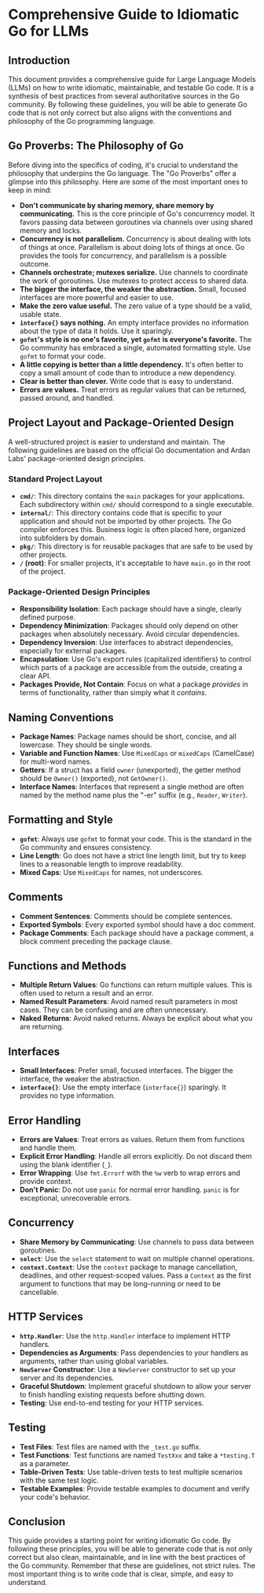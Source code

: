 
# Comprehensive Guide to Idiomatic Go for LLMs

## Introduction

This document provides a comprehensive guide for Large Language Models (LLMs) on how to write idiomatic, maintainable, and testable Go code. It is a synthesis of best practices from several authoritative sources in the Go community. By following these guidelines, you will be able to generate Go code that is not only correct but also aligns with the conventions and philosophy of the Go programming language.

## Go Proverbs: The Philosophy of Go

Before diving into the specifics of coding, it's crucial to understand the philosophy that underpins the Go language. The "Go Proverbs" offer a glimpse into this philosophy. Here are some of the most important ones to keep in mind:

- **Don't communicate by sharing memory, share memory by communicating.** This is the core principle of Go's concurrency model. It favors passing data between goroutines via channels over using shared memory and locks.
- **Concurrency is not parallelism.** Concurrency is about dealing with lots of things at once. Parallelism is about doing lots of things at once. Go provides the tools for concurrency, and parallelism is a possible outcome.
- **Channels orchestrate; mutexes serialize.** Use channels to coordinate the work of goroutines. Use mutexes to protect access to shared data.
- **The bigger the interface, the weaker the abstraction.** Small, focused interfaces are more powerful and easier to use.
- **Make the zero value useful.** The zero value of a type should be a valid, usable state.
- **`interface{}` says nothing.** An empty interface provides no information about the type of data it holds. Use it sparingly.
- **`gofmt`'s style is no one's favorite, yet `gofmt` is everyone's favorite.** The Go community has embraced a single, automated formatting style. Use `gofmt` to format your code.
- **A little copying is better than a little dependency.** It's often better to copy a small amount of code than to introduce a new dependency.
- **Clear is better than clever.** Write code that is easy to understand.
- **Errors are values.** Treat errors as regular values that can be returned, passed around, and handled.

## Project Layout and Package-Oriented Design

A well-structured project is easier to understand and maintain. The following guidelines are based on the official Go documentation and Ardan Labs' package-oriented design principles.

### Standard Project Layout

- **`cmd/`**: This directory contains the `main` packages for your applications. Each subdirectory within `cmd/` should correspond to a single executable.
- **`internal/`**: This directory contains code that is specific to your application and should not be imported by other projects. The Go compiler enforces this. Business logic is often placed here, organized into subfolders by domain.
- **`pkg/`**: This directory is for reusable packages that are safe to be used by other projects.
- **`/` (root)**: For smaller projects, it's acceptable to have `main.go` in the root of the project.

### Package-Oriented Design Principles

- **Responsibility Isolation**: Each package should have a single, clearly defined purpose.
- **Dependency Minimization**: Packages should only depend on other packages when absolutely necessary. Avoid circular dependencies.
- **Dependency Inversion**: Use interfaces to abstract dependencies, especially for external packages.
- **Encapsulation**: Use Go's export rules (capitalized identifiers) to control which parts of a package are accessible from the outside, creating a clear API.
- **Packages Provide, Not Contain**: Focus on what a package *provides* in terms of functionality, rather than simply what it *contains*.

## Naming Conventions

- **Package Names**: Package names should be short, concise, and all lowercase. They should be single words.
- **Variable and Function Names**: Use `MixedCaps` or `mixedCaps` (CamelCase) for multi-word names.
- **Getters**: If a struct has a field `owner` (unexported), the getter method should be `Owner()` (exported), not `GetOwner()`.
- **Interface Names**: Interfaces that represent a single method are often named by the method name plus the "-er" suffix (e.g., `Reader`, `Writer`).

## Formatting and Style

- **`gofmt`**: Always use `gofmt` to format your code. This is the standard in the Go community and ensures consistency.
- **Line Length**: Go does not have a strict line length limit, but try to keep lines to a reasonable length to improve readability.
- **Mixed Caps**: Use `MixedCaps` for names, not underscores.

## Comments

- **Comment Sentences**: Comments should be complete sentences.
- **Exported Symbols**: Every exported symbol should have a doc comment.
- **Package Comments**: Each package should have a package comment, a block comment preceding the package clause.

## Functions and Methods

- **Multiple Return Values**: Go functions can return multiple values. This is often used to return a result and an error.
- **Named Result Parameters**: Avoid named result parameters in most cases. They can be confusing and are often unnecessary.
- **Naked Returns**: Avoid naked returns. Always be explicit about what you are returning.

## Interfaces

- **Small Interfaces**: Prefer small, focused interfaces. The bigger the interface, the weaker the abstraction.
- **`interface{}`**: Use the empty interface (`interface{}`) sparingly. It provides no type information.

## Error Handling

- **Errors are Values**: Treat errors as values. Return them from functions and handle them.
- **Explicit Error Handling**: Handle all errors explicitly. Do not discard them using the blank identifier (`_`).
- **Error Wrapping**: Use `fmt.Errorf` with the `%w` verb to wrap errors and provide context.
- **Don't Panic**: Do not use `panic` for normal error handling. `panic` is for exceptional, unrecoverable errors.

## Concurrency

- **Share Memory by Communicating**: Use channels to pass data between goroutines.
- **`select`**: Use the `select` statement to wait on multiple channel operations.
- **`context.Context`**: Use the `context` package to manage cancellation, deadlines, and other request-scoped values. Pass a `Context` as the first argument to functions that may be long-running or need to be cancellable.

## HTTP Services

- **`http.Handler`**: Use the `http.Handler` interface to implement HTTP handlers.
- **Dependencies as Arguments**: Pass dependencies to your handlers as arguments, rather than using global variables.
- **`NewServer` Constructor**: Use a `NewServer` constructor to set up your server and its dependencies.
- **Graceful Shutdown**: Implement graceful shutdown to allow your server to finish handling existing requests before shutting down.
- **Testing**: Use end-to-end testing for your HTTP services.

## Testing

- **Test Files**: Test files are named with the `_test.go` suffix.
- **Test Functions**: Test functions are named `TestXxx` and take a `*testing.T` as a parameter.
- **Table-Driven Tests**: Use table-driven tests to test multiple scenarios with the same test logic.
- **Testable Examples**: Provide testable examples to document and verify your code's behavior.

## Conclusion

This guide provides a starting point for writing idiomatic Go code. By following these principles, you will be able to generate code that is not only correct but also clean, maintainable, and in line with the best practices of the Go community. Remember that these are guidelines, not strict rules. The most important thing is to write code that is clear, simple, and easy to understand.

